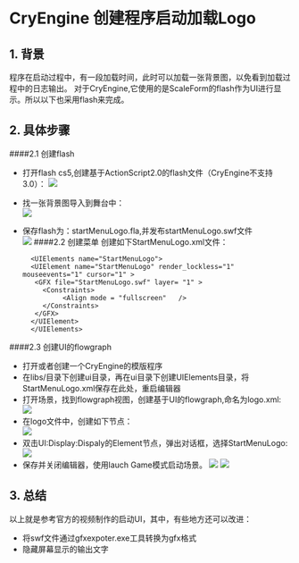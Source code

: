 # CryEngine 创建程序启动加载Logo

## 1. 背景

程序在启动过程中，有一段加载时间，此时可以加载一张背景图，以免看到加载过程中的日志输出。 对于CryEngine,它使用的是ScaleForm的flash作为UI进行显示。所以以下也采用flash来完成。

## 2. 具体步骤
####2.1 创建flash  
- 打开flash cs5,创建基于ActionScript2.0的flash文件（CryEngine不支持3.0）：
![](res/startMenuLogo_1.png)
- 找一张背景图导入到舞台中：   
![](res/startMenuLogo_2.png)
- 保存flash为：startMenuLogo.fla,并发布startMenuLogo.swf文件  
![](res/startMenuLogo_3.png)
####2.2 创建菜单
  创建如下StartMenuLogo.xml文件：

		<UIElements name="StartMenuLogo">
		<UIElement name="StartMenuLogo" render_lockless="1" mouseevents="1" cursor="1" >
		 <GFX file="StartMenuLogo.swf" layer= "1" >
		   <Constraints>
				<Align mode = "fullscreen"   />
		   </Constraints>
		 </GFX>
		</UIElement>
		</UIElements>    


####2.3 创建UI的flowgraph 
- 打开或者创建一个CryEngine的模版程序
- 在libs/目录下创建ui目录，再在ui目录下创建UIElements目录，将StartMenuLogo.xml保存在此处，重启编辑器
- 打开场景，找到flowgraph视图，创建基于UI的flowgraph,命名为logo.xml:  
![](res/startMenuLogo_4.png)  
- 在logo文件中，创建如下节点：  
![](res/startMenuLogo_5.png)  
- 双击UI:Display:Dispaly的Element节点，弹出对话框，选择StartMenuLogo:   
![](res/startMenuLogo_6.png) 
- 保存并关闭编辑器，使用lauch Game模式启动场景。 
![](res/startMenuLogo_7.png)
![](res/startMenuLogo_8.png)

## 3. 总结
以上就是参考官方的视频制作的启动UI，其中，有些地方还可以改进：

- 将swf文件通过gfxexpoter.exe工具转换为gfx格式
- 隐藏屏幕显示的输出文字
 